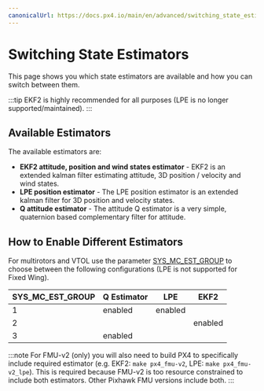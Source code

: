 ```yaml
---
canonicalUrl: https://docs.px4.io/main/en/advanced/switching_state_estimators
---
```


# Switching State Estimators

This page shows you which state estimators are available and how you can switch between them.

:::tip
EKF2 is highly recommended for all purposes (LPE is no longer supported/maintained).
:::

## Available Estimators

The available estimators are:
- **EKF2 attitude, position and wind states estimator** - EKF2 is an extended kalman filter estimating attitude, 3D position / velocity and wind states.
- **LPE position estimator** - The LPE position estimator is an extended kalman filter for 3D position and velocity states.
- **Q attitude estimator** - The attitude Q estimator is a very simple, quaternion based complementary filter for attitude.


## How to Enable Different Estimators

For multirotors and VTOL use the parameter [SYS_MC_EST_GROUP](../advanced_config/parameter_reference.md#SYS_MC_EST_GROUP) to choose between the following configurations (LPE is not supported for Fixed Wing).

SYS_MC_EST_GROUP | Q Estimator| LPE | EKF2
--- | --- | --- | ---
1 | enabled | enabled |
2 | | | enabled
3 | enabled | |

:::note
For FMU-v2 (only) you will also need to build PX4 to specifically include required estimator (e.g. EKF2: `make px4_fmu-v2`, LPE: `make px4_fmu-v2_lpe`). 
This is required because FMU-v2 is too resource constrained to include both estimators. 
Other Pixhawk FMU versions include both.
:::
